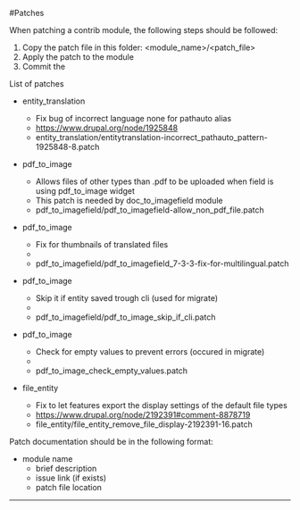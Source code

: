 #Patches

When patching a contrib module, the following steps should be followed:
1. Copy the patch file in this folder: <module_name>/<patch_file>
2. Apply the patch to the module
3. Commit the

List of patches

* entity_translation
  * Fix bug of incorrect language none for pathauto alias
  * https://www.drupal.org/node/1925848
  * entity_translation/entitytranslation-incorrect_pathauto_pattern-1925848-8.patch

* pdf_to_image
	* Allows files of other types than .pdf to be uploaded when field is using pdf_to_image widget
	* 	This patch is needed by doc_to_imagefield module
	* pdf_to_imagefield/pdf_to_imagefield-allow_non_pdf_file.patch

* pdf_to_image
	* Fix for thumbnails of translated files
	*
	* pdf_to_imagefield/pdf_to_imagefield_7-3-3-fix-for-multilingual.patch

* pdf_to_image
	* Skip it if entity saved trough cli (used for migrate)
	*
	* pdf_to_imagefield/pdf_to_image_skip_if_cli.patch

* pdf_to_image
	* Check for empty values to prevent errors (occured in migrate)
	*
	* pdf_to_image_check_empty_values.patch



* file_entity
  * Fix to let features export the display settings of the default file types
  * https://www.drupal.org/node/2192391#comment-8878719
  * file_entity/file_entity_remove_file_display-2192391-16.patch

Patch documentation should be in the following format:

* module name
  * brief description
  * issue link (if exists)
  * patch file location
---